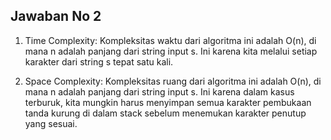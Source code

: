 ## Jawaban No 2

1. Time Complexity: Kompleksitas waktu dari algoritma ini adalah O(n), di mana n adalah panjang dari string input s.
   Ini karena kita melalui setiap karakter dari string s tepat satu kali.

2. Space Complexity: Kompleksitas ruang dari algoritma ini adalah O(n), di mana n adalah panjang dari string input s.
   Ini karena dalam kasus terburuk, kita mungkin harus menyimpan semua karakter pembukaan tanda kurung di dalam stack sebelum
   menemukan karakter penutup yang sesuai.
